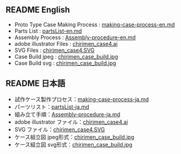 ## README English
* Proto Type Case Making Process : [making-case-process-en.md](making-case-process-en.md)
* Parts List : [partsList-en.md](partsList-en.md)
* Assembly Process : [Assembly-procedure-en.md](Assembly-procedure-en.md)
* adobe illustrator Files : [chirimen_case4.ai](chirimen_case4.ai)
* SVG Files : [chirimen_case4.SVG](chirimen_case4.SVG)
* Case Build jpeg : [chirimen_case_build.jpg](chirimen_case_build.jpg)
* Case Build svg : [chirimen_case_build.jpg](chirimen_case_build.svg)

## README 日本語
* 試作ケース製作プロセス：[making-case-process-ja.md](making-case-process-ja.md)
* パーツリスト：[partsList-ja.md](partsList-ja.md)
* 組み立て手順：[Assembly-procedure-ja.md](Assembly-procedure-ja.md)
* adobe illustrator ファイル：[chirimen_case4.ai](chirimen_case4.ai)
* SVG ファイル：[chirimen_case4.SVG](chirimen_case4.SVG)
* ケース組立図 jpeg形式：[chirimen_case_build.jpg](chirimen_case_build.jpg)
* ケース組立図 svg形式：[chirimen_case_build.jpg](chirimen_case_build.svg)
